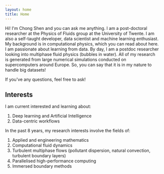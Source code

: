 ```yaml
---
layout: home
title: Home
---
```


Hi! I'm Chong Shen and you can ask me anything. I am a post-doctoral researcher at the Physics of Fluids group at the University of Twente. I am also a self-taught developer, data scientist and machine learning enthusiast. My background is in computational physics, which you can read about here. I am passionate about learning from data. By day, I am a postdoc researcher looking into multiphase fluid physics (bubbles in water). All of my research is generated from large numerical simulations conducted on supercomputers around Europe. So, you can say that it is in my nature to handle big datasets!

If you've any questions, feel free to ask!

## Interests
I am current interested and learning about:
1. Deep learning and Artificial Intelligence
2. Data-centric workflows


In the past 8 years, my research interests involve the fields of:
1. Applied and engineering mathematics
2. Computational fluid dynamics
3. Turbulent multiphase flows (pollutant dispersion, natural convection, turbulent boundary layers)
4. Parallelised high-performance computing
5. Immersed boundary methods
